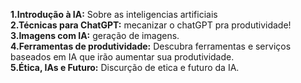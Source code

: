**1.Introdução à IA:** Sobre as inteligencias artificiais  
**2.Técnicas para ChatGPT:** mecanizar o chatGPT pra produtividade!  
**3.Imagens com IA:** geração de imagens.  
**4.Ferramentas de produtividade:** Descubra ferramentas e serviços baseados em IA que irão aumentar sua produtividade.  
**5.Ética, IAs e Futuro:** Discurção de etica e futuro da IA.  
